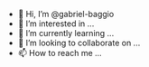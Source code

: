 - 👋 Hi, I’m @gabriel-baggio
- 👀 I’m interested in ...
- 🌱 I’m currently learning ...
- 💞️ I’m looking to collaborate on ...
- 📫 How to reach me ...

<!---
gabriel-baggio/gabriel-baggio is a ✨ special ✨ repository because its `README.md` (this file) appears on your GitHub profile.
You can click the Preview link to take a look at your changes.
--->

